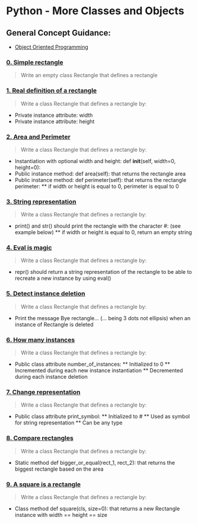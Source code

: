 # Python - More Classes and Objects
## General Concept Guidance:
* [Object Oriented Programming](./https://python.swaroopch.com/oop.html)
### [0. Simple rectangle](./0-rectangle.py)
> Write an empty class Rectangle that defines a rectangle
### [1. Real definition of a rectangle](./1-rectangle.py)
> Write a class Rectangle that defines a rectangle by:
 * Private instance attribute: width
 * Private instance attribute: height
### [2. Area and Perimeter](./2-rectangle.py)
> Write a class Rectangle that defines a rectangle by:
 * Instantiation with optional width and height: def __init__(self, width=0, height=0):
 * Public instance method: def area(self): that returns the rectangle area
 * Public instance method: def perimeter(self): that returns the rectangle perimeter:
 ** if width or height is equal to 0, perimeter is equal to 0
### [3. String representation](./3-rectangle.py)
> Write a class Rectangle that defines a rectangle by:
 * print() and str() should print the rectangle with the character #: (see example below)
 ** if width or height is equal to 0, return an empty string
### [4. Eval is magic](./4-rectangle.py)
> Write a class Rectangle that defines a rectangle by:
 * repr() should return a string representation of the rectangle to be able to recreate a new instance by using eval()
### [5. Detect instance deletion](./5-rectangle.py)
> Write a class Rectangle that defines a rectangle by:
 * Print the message Bye rectangle... (... being 3 dots not ellipsis) when an instance of Rectangle is deleted
### [6. How many instances](./6-rectangle.py)
> Write a class Rectangle that defines a rectangle by:
 * Public class attribute number_of_instances:
 ** Initialized to 0
 ** Incremented during each new instance instantiation
 ** Decremented during each instance deletion
### [7. Change representation](./7-rectangle.py)
> Write a class Rectangle that defines a rectangle by:
 * Public class attribute print_symbol:
 ** Initialized to #
 ** Used as symbol for string representation
 ** Can be any type
### [8. Compare rectangles](./8-rectangle.py)
> Write a class Rectangle that defines a rectangle by:
 * Static method def bigger_or_equal(rect_1, rect_2): that returns the biggest rectangle based on the area
### [9. A square is a rectangle](./9-rectangle.py)
> Write a class Rectangle that defines a rectangle by:
* Class method def square(cls, size=0): that returns a new Rectangle instance with width == height == size